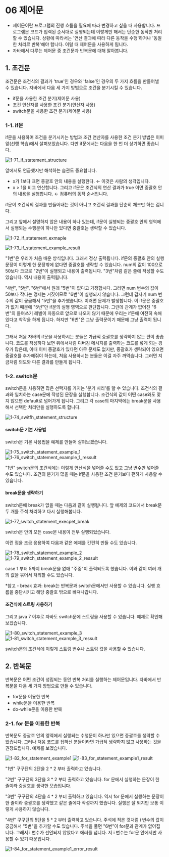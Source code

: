# 06 제어문
- 제어문이란 프로그램의 진행 흐름을 필요에 따라 변경하고 싶을 때 사용합니다. 프로그램은 코드가 입력된 순서대로 실행되는데 이렇게만 해서는 단순한 동작만 처리할 수 있습니다. 상황에 따라서는 '연산 결과에 따라 다른 동작을 수행'하거나 '동일한 처리르 반복'해야 합니다. 이럴 때 제어문을 사용하게 됩니다.
- 자바에서 다루는 제어문 중 조건문과 반복문에 대해 알아봅니다. 

## 1. 조건문
조건문은 조건식의 결과가 'true'인 경우와 'false'인 경우의 두 가지 흐름을 만들어낼 수 있습니다. 자바에서 다음 세 가지 방법으로 조건을 분기시킬 수 있습니다. 
- if문을 사용한 조건 분기(제어문 사용)
- 조건 연산자를 사용한 조건 분기(연산자 사용)
- switch문을 사용한 조건 분기(제어문 사용)

### 1-1. if문 
if문을 사용하여 조건을 분기시키는 방법과 조건 연산자를 사용한 조건 분기 방법은 이미 앞(선행 학습)에서 살펴보았습니다. 다만 if문에서는 다음을 한 번 더 상기하면 좋습니다. 

![1-71_if_statement_structure](https://github.com/user-attachments/assets/40e0216f-b496-4789-bb65-265fec839e43)

앞에서도 언급했지만 해석하는 습관도 중요합니다. 
- x가 1보다 크면 중괄호 안의 내용을 실행한다. &larr; 이것은 사람의 생각입니다.
- x > 1을 비교 연산합니다. 그리고 if문은 조건식의 연산 결과가 true 이면 중괄호 안의 내용을 실행합니다. &larr; 컴퓨터의 동작 순서입니다.

if문이 조건식의 결과를 만들어내는 것이 아니고 조건식 결과를 단순히 체크만 하는 겁니다.  

그리고 앞에서 설명하지 않은 내용이 하나 있는데, if문이 실행되는 중괄호 안의 영역에서 실행되는 수행문이 하나만 있다면 중괄호는 생략할 수 있습니다. 

![1-72_if_statement_exmaple](https://github.com/user-attachments/assets/2f42367d-6207-4db6-bc86-3f21ba9051a1)


![1-73_if_statement_example_result](https://github.com/user-attachments/assets/e2ab3a8d-38e7-4fd2-85c3-2d1877d06c4b)

"1번"은 우리가 처음 배운 방식입니다. 그래서 정상 출력됩니다. if문의 중괄호 안의 실행 문장이 이렇게 한 문장밖에 없다면 중괄호를 생략할 수 있습니다. num의 값이 100으로 50보다 크므로 "2번"이 실행되고 내용이 출력됩니다. "3번"처럼 같은 줄에 작성할 수도 있습니다. 역시 내용이 출력됩니다. 

"4번", "5번", "6번"에서 원래 "5번"이 없다고 가정합시다. 그러면 num 변수의 값이 50보다 작다는 명제는 거짓이므로 "6번"이 실행되지 않습니다. 그런데 갑자기 num 변수의 값이 궁금해서 "5번"을 추가했습니다. 이러면 문제가 발생합니다. 이 if문은 중괄호가 없기 때문에 "5번"만 if문의 실행 영역으로 판단합니다. 그런데 관계가 없어진 "6번"의 들여쓰기 레벨이 자동으로 앞으로 나오지 않기 때문에 우리는 if문에 여전히 속해 있다고 착각을 하게 됩니다. 하지만 "6번"은 그냥 출력문이기 때문에 그냥 출력이 됩니다. 

그래서 처음 자바의 if문을 사용하시는 분들은 가급적 중괄호를 생략하지 않는 편이 좋습니다. 코드를 작성하다 보면 위에서처럼 디버깅 메시지를 출력하는 코드를 넣게 되는 경우가 많은데, 이때 이미 중괄호가 있다면 아무 문제도 없지만, 중괄호가 생략되어 있으면 중괄호를 추가해줘야 하는데, 처음 사용하시는 분들은 이걸 자주 까먹습니다. 그러면 지금처럼 의도와 다른 결과를 만들게 됩니다. 

### 1-2. switch문
switch문을 사용하면 많은 선택지를 가지는 '분기 처리'를 할 수 있습니다. 조건식의 결과와 일치하는 case문에 작성된 문장을 실행합니다. 조건식의 값이 어떤 case와도 맞지 않으면 default로 넘어가게 됩니다. 그리고 각 case의 마지막에는 break문을 사용해서 선택한 처리만을 실행하도록 합니다. 

![1-74_switfh_statement_structure](https://github.com/user-attachments/assets/2f17bee0-74e8-4bf1-8589-14690ea9b3cd)

#### switch문 기본 사용법
switch문 기본 사용법을 예제를 만들어 살펴보겠습니다. 

![1-75_switch_statement_example_1](https://github.com/user-attachments/assets/dc87c895-ba31-4933-9374-7d4fe4aceca2)
![1-76_switch_statement_example_1_ressult](https://github.com/user-attachments/assets/e7433a8c-48af-4952-a53d-1fcd18ce8f68)

"1번" switch문의 조건식에는 이렇게 연산식을 넣어줄 수도 있고 그냥 변수만 넣어줄 수도 있습니다. 조건의 분기가 많을 때는 if문을 사용한 조건 분기보다 편하게 사용할 수 있습니다. 

#### break문을 생략하기
switch문에 break가 없을 때는 다음과 같이 실행됩니다. 앞 예제의 코드에서 break문 두 개를 주석 처리하고 다시 실행해봅니다.

![1-77_switch_statement_execpet_break](https://github.com/user-attachments/assets/64db1c2e-9583-475b-821b-1e5899a6225d)

switch문 안의 모든 case문 내용이 전부 실행되었습니다.

이런 점을 조금 응용하여 다음과 같은 에제를 간편히 만들 수도 있습니다. 

![1-78_switch_statement_example_2](https://github.com/user-attachments/assets/575f8f36-2675-4e15-9754-3d654ee541cd)
![1-79_switch_statement_example_2_ressult](https://github.com/user-attachments/assets/9ee847ea-63f1-4c6d-ba0e-3113b7c66376)

case 1 부터 5까지 break문을 없애 "주중"이 출력되도록 했습니다. 이와 같이 여러 개의 값을 묶어서 처리할 수도 있습니다. 

*참고 - break 효과: break는 반복문과 switch문에서만 사용할 수 있습니다. 실행 흐름을 중단시키고 해당 중괄호 밖으로 빠져나갑니다.

#### 조건식에 스트링 사용하기 
그리고 java 7 이후로 자바도 switch문에 스트링을 사용할 수 있습니다. 예제로 확인해보겠습니다. 

![1-80_switch_statement_example_3](https://github.com/user-attachments/assets/ba2a0eb3-705b-4a32-a8f5-d49ccb3b773a)
![1-81_switch_statement_example_3_ressult](https://github.com/user-attachments/assets/122ed079-8d9d-4fc2-a9b6-1add9bad2e55)

switch문의 조건식에 이렇게 스트링 변수나 스트링 값을 사용할 수 있습니다.

## 2. 반복문 
반복문은 어떤 조건이 성립되는 동안 반복 처리를 실행하는 제어문입니다. 자바에서 반복문을 다음 세 가지 방법으로 만들 수 있습니다. 
- for문을 이용한 반복
- while문을 이용한 반복
- do-while문을 이용한 반복

### 2-1. for 문을 이용한 반복 
반복문도 중괄호 안의 영역에서 실행되는 수행문이 하나만 있으면 중괄호를 생략할 수 있습니다. 그러나 처음 코드를 접하신 분들이라면 가급적 생략하지 않고 사용하는 것을 권장드립니다. 예제를 보겠습니다. 

![1-82_for_statement_example1](https://github.com/user-attachments/assets/98c4e71b-0e7a-4ca9-87d5-af4e1a1c96e0)
![1-83_for_statement_example1_result](https://github.com/user-attachments/assets/c7ef58de-c216-4bf4-9dec-8839f895fe93)

"1번" 구구단의 2단을 2 * 2 부터 출력하고 있습니다. 

"2번" 구구단의 3단을 3 * 2 부터 출력하고 있습니다. for 문에서 실행하는 문장이 한 줄이라 중괄호를 생략한 모습입니다. 

"3번" 구구단의 4단을 4 * 2 부터 출력하고 있습니다. 역시 for 문에서 실행하는 문장이 한 줄이라 중괄호를 생략했고 같은 줄에다 작성까지 했습니다. 실행은 잘 되지만 보통 이렇게 사용하지 않습니다. 

"4번" 구구단의 5단을 5 * 2 부터 출력하고 있습니다. 주석에 적은 것처럼 i 변수의 값이 궁금해서 "5번"을 추가할 수도 있습니다. 주석을 풀면 "6번"이 for문과 관계가 없어집니다. 그래서 i 변수가 선언되지 않았다고 에러를 냅니다. 저 i 변수는 for문 안에서만 사용할 수 있기 때문입니다.

![1-84_for_statement_example1_error_result](https://github.com/user-attachments/assets/b9a5ec18-d687-4047-8aaf-93f623fde478)
